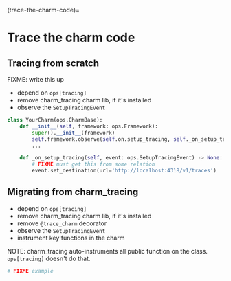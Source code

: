 (trace-the-charm-code)=
# Trace the charm code

## Tracing from scratch

FIXME: write this up

- depend on `ops[tracing]`
- remove charm\_tracing charm lib, if it's installed
- observe the `SetupTracingEvent`

```py
class YourCharm(ops.CharmBase):
    def __init__(self, framework: ops.Framework):
        super().__init__(framework)
        self.framework.observe(self.on.setup_tracing, self._on_setup_tracing)
        ...

    def _on_setup_tracing(self, event: ops.SetupTracingEvent) -> None:
        # FIXME must get this from some relation
        event.set_destination(url='http://localhost:4318/v1/traces')
```

## Migrating from charm\_tracing

- depend on `ops[tracing]`
- remove charm\_tracing charm lib, if it's installed
- remove `@trace_charm` decorator
- observe the `SetupTracingEvent`
- instrument key functions in the charm

NOTE: charm\_tracing auto-instruments all public function on the class. `ops[tracing]` doesn't do that.

```py
# FIXME example
```
